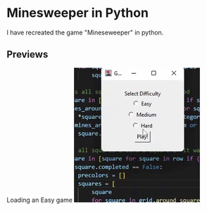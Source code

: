 # Minesweeper in Python

I have recreated the game "Mineseweeper" in python.

## Previews

Loading an Easy game
![Loading an Easy game](./images/easy%20mode.gif)
